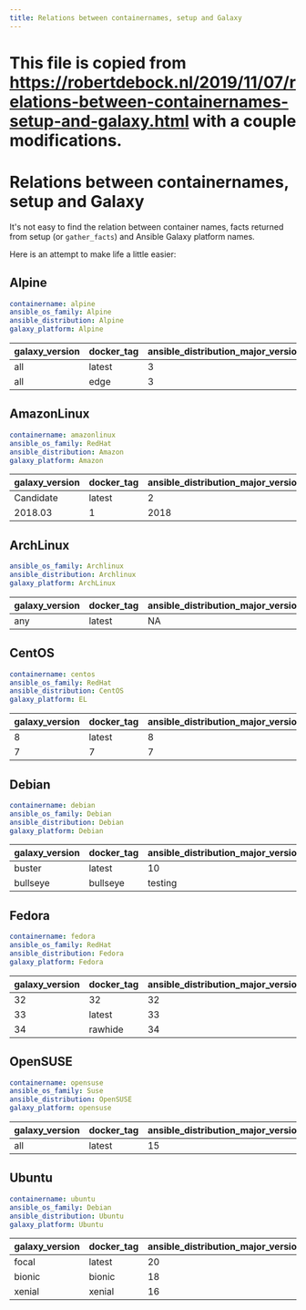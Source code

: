 ```yaml
---
title: Relations between containernames, setup and Galaxy
---
```

# This file is copied from https://robertdebock.nl/2019/11/07/relations-between-containernames-setup-and-galaxy.html with a couple modifications.

# Relations between containernames, setup and Galaxy

It's not easy to find the relation between container names, facts returned from setup (or `gather_facts`) and Ansible Galaxy platform names.

Here is an attempt to make life a little easier:

## Alpine

```yaml
containername: alpine
ansible_os_family: Alpine
ansible_distribution: Alpine
galaxy_platform: Alpine
```

| galaxy_version | docker_tag | ansible_distribution_major_version |
| -------------- | ---------- | ---------------------------------- |
| all            | latest     | 3                                  |
| all            | edge       | 3                                  |

## AmazonLinux

```yaml
containername: amazonlinux
ansible_os_family: RedHat
ansible_distribution: Amazon
galaxy_platform: Amazon
```

| galaxy_version | docker_tag | ansible_distribution_major_version |
| -------------- | ---------- | ---------------------------------- |
| Candidate      | latest     | 2                                  |
| 2018.03        | 1          | 2018                               |

## ArchLinux

```yaml
ansible_os_family: Archlinux
ansible_distribution: Archlinux
galaxy_platform: ArchLinux
```

| galaxy_version | docker_tag | ansible_distribution_major_version |
| -------------- | ---------- | ---------------------------------- |
| any            | latest      | NA                                 |

## CentOS

```yaml
containername: centos
ansible_os_family: RedHat
ansible_distribution: CentOS
galaxy_platform: EL
```

| galaxy_version | docker_tag | ansible_distribution_major_version |
| -------------- | ---------- | ---------------------------------- |
| 8              | latest     | 8                                  |
| 7              | 7          | 7                                  |

## Debian

```yaml
containername: debian
ansible_os_family: Debian
ansible_distribution: Debian
galaxy_platform: Debian
```

| galaxy_version | docker_tag | ansible_distribution_major_version |
| -------------- | ---------- | ---------------------------------- |
| buster         | latest     | 10                                 |
| bullseye       | bullseye   | testing                            |

## Fedora

```yaml
containername: fedora
ansible_os_family: RedHat
ansible_distribution: Fedora
galaxy_platform: Fedora
```

| galaxy_version | docker_tag | ansible_distribution_major_version |
| -------------- | ---------- | ---------------------------------- |
| 32             | 32         | 32                                 |
| 33             | latest     | 33                                 |
| 34             | rawhide    | 34                                 |

## OpenSUSE

```yaml
containername: opensuse
ansible_os_family: Suse
ansible_distribution: OpenSUSE
galaxy_platform: opensuse
```

| galaxy_version | docker_tag | ansible_distribution_major_version |
| -------------- | ---------- | ---------------------------------- |
| all            | latest     | 15                                 |

## Ubuntu

```yaml
containername: ubuntu
ansible_os_family: Debian
ansible_distribution: Ubuntu
galaxy_platform: Ubuntu
```

| galaxy_version | docker_tag | ansible_distribution_major_version |
| -------------- | ---------- | ---------------------------------- |
| focal          | latest     | 20                                 |
| bionic         | bionic     | 18                                 |
| xenial         | xenial     | 16                                 |
